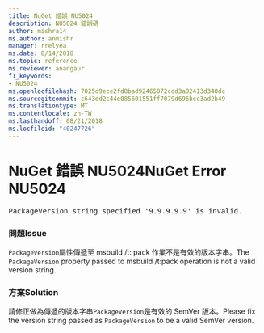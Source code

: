 ```yaml
---
title: NuGet 錯誤 NU5024
description: NU5024 錯誤碼
author: mishra14
ms.author: anmishr
manager: rrelyea
ms.date: 8/14/2018
ms.topic: reference
ms.reviewer: anangaur
f1_keywords:
- NU5024
ms.openlocfilehash: 7025d9ece2fd8bad92465072cdd3a02413d340dc
ms.sourcegitcommit: c643dd2c44e085601551ff7079d696bcc3ad2b49
ms.translationtype: MT
ms.contentlocale: zh-TW
ms.lasthandoff: 08/21/2018
ms.locfileid: "40247726"
---
```

# <a name="nuget-error-nu5024"></a><span data-ttu-id="1c838-103">NuGet 錯誤 NU5024</span><span class="sxs-lookup"><span data-stu-id="1c838-103">NuGet Error NU5024</span></span>
<pre>PackageVersion string specified '9.9.9.9.9' is invalid.</pre>

### <a name="issue"></a><span data-ttu-id="1c838-104">問題</span><span class="sxs-lookup"><span data-stu-id="1c838-104">Issue</span></span>

<span data-ttu-id="1c838-105">`PackageVersion`屬性傳遞至 msbuild /t: pack 作業不是有效的版本字串。</span><span class="sxs-lookup"><span data-stu-id="1c838-105">The `PackageVersion` property passed to msbuild /t:pack operation is not a valid version string.</span></span>


### <a name="solution"></a><span data-ttu-id="1c838-106">方案</span><span class="sxs-lookup"><span data-stu-id="1c838-106">Solution</span></span>

<span data-ttu-id="1c838-107">請修正做為傳遞的版本字串`PackageVersion`是有效的 SemVer 版本。</span><span class="sxs-lookup"><span data-stu-id="1c838-107">Please fix the version string passed as `PackageVersion` to be a valid SemVer version.</span></span>

